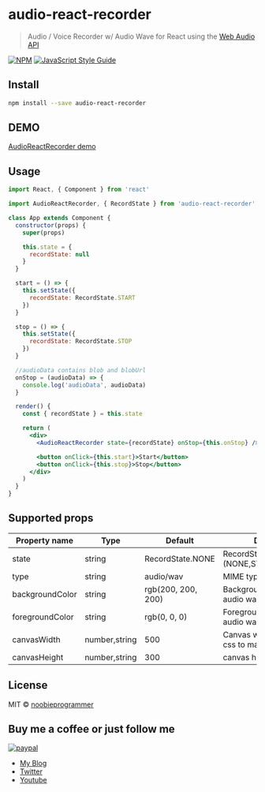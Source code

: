 # audio-react-recorder

> Audio / Voice Recorder w/ Audio Wave for React using the [Web Audio API](https://developer.mozilla.org/en-US/docs/Web/API/Web_Audio_API)

[![NPM](https://img.shields.io/npm/v/audio-react-recorder.svg)](https://www.npmjs.com/package/audio-react-recorder) [![JavaScript Style Guide](https://img.shields.io/badge/code_style-standard-brightgreen.svg)](https://standardjs.com)

## Install

```bash
npm install --save audio-react-recorder
```

## DEMO

[AudioReactRecorder demo](https://doppelgunner.github.io/audio-react-recorder/)

## Usage

```jsx
import React, { Component } from 'react'

import AudioReactRecorder, { RecordState } from 'audio-react-recorder'

class App extends Component {
  constructor(props) {
    super(props)

    this.state = {
      recordState: null
    }
  }

  start = () => {
    this.setState({
      recordState: RecordState.START
    })
  }

  stop = () => {
    this.setState({
      recordState: RecordState.STOP
    })
  }

  //audioData contains blob and blobUrl
  onStop = (audioData) => {
    console.log('audioData', audioData)
  }

  render() {
    const { recordState } = this.state

    return (
      <div>
        <AudioReactRecorder state={recordState} onStop={this.onStop} />

        <button onClick={this.start}>Start</button>
        <button onClick={this.stop}>Stop</button>
      </div>
    )
  }
}
```

## Supported props

| Property name   | Type          | Default            | Description                                          |
| --------------- | ------------- | ------------------ | ---------------------------------------------------- |
| state           | string        | RecordState.NONE   | RecordState.(NONE,START,STOP,PAUSE)                  |
| type            | string        | audio/wav          | MIME type of the audio file                          |
| backgroundColor | string        | rgb(200, 200, 200) | Background color of the audio wave / canvas          |
| foregroundColor | string        | rgb(0, 0, 0)       | Foreground color of the audio wave / canvas          |
| canvasWidth     | number,string | 500                | Canvas width (you can use css to make it responsive) |
| canvasHeight    | number,string | 300                | canvas height                                        |

## License

MIT © [noobieprogrammer](https://github.com/noobieprogrammer)

## Buy me a coffee or just follow me

[![paypal](https://www.paypalobjects.com/en_US/i/btn/btn_donateCC_LG.gif)](https://www.paypal.com/cgi-bin/webscr?cmd=_s-xclick&hosted_button_id=GCJGP8MTETUYU)

- [My Blog](https://noobieprogrammer.blogspot.com/)
- [Twitter](https://twitter.com/noobieprogrmmer)
- [Youtube](https://www.youtube.com/channel/UCpzMkMzGopmft5welUr8QZg)
